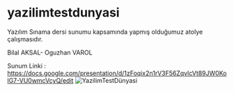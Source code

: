 # yazilimtestdunyasi
Yazılım Sınama dersi sunumu kapsamında yapmış olduğumuz atolye çalışmasıdır.

Bilal AKSAL- Oguzhan VAROL

Sunum Linki : https://docs.google.com/presentation/d/1zFoqix2n1rV3F56ZqvlcVt89JW0KolG7-VU0wmcVcyQ/edit
![YazilimTestDünyasi](https://user-images.githubusercontent.com/46024317/71157916-f23dfc80-2253-11ea-84d2-2e37d2284ae7.png)


